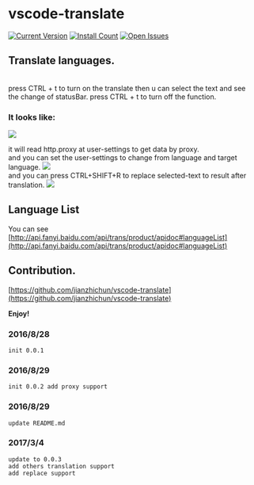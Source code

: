# vscode-translate

[![Current Version](http://vsmarketplacebadge.apphb.com/version/chun.vscode-translate.svg)](https://marketplace.visualstudio.com/items?itemName=chun.vscode-translate)
[![Install Count](http://vsmarketplacebadge.apphb.com/installs/chun.vscode-translate.svg)](https://marketplace.visualstudio.com/items?itemName=chun.vscode-translate)
[![Open Issues](http://vsmarketplacebadge.apphb.com/rating/chun.vscode-translate.svg)](https://marketplace.visualstudio.com/items?itemName=chun.vscode-translate)

## Translate languages.
<br />
press CTRL + t to turn on the translate then u can select the text and see the change of statusBar.
press CTRL + t to turn off the function. <br />

### It looks like:

![](https://raw.githubusercontent.com/jianzhichun/vscode-translate/master/img/translate_show.gif)

it will read http.proxy at user-settings to get data by proxy. 
<br />
and you can set the user-settings to change from language and target language. 
![](https://raw.githubusercontent.com/jianzhichun/vscode-translate/master/img/config.png)
<br />
and you can press CTRL+SHIFT+R to replace selected-text to result after translation.
![](https://raw.githubusercontent.com/jianzhichun/vscode-translate/master/img/replace_show.gif)

## Language List

You can see [http://api.fanyi.baidu.com/api/trans/product/apidoc#languageList](http://api.fanyi.baidu.com/api/trans/product/apidoc#languageList)

## Contribution.

[https://github.com/jianzhichun/vscode-translate](https://github.com/jianzhichun/vscode-translate)


**Enjoy!**

### 2016/8/28
    init 0.0.1
### 2016/8/29
    init 0.0.2 add proxy support 
### 2016/8/29
    update README.md
### 2017/3/4
    update to 0.0.3
    add others translation support
    add replace support
